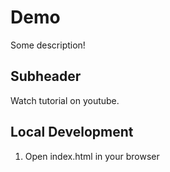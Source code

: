 # Demo

Some description!

## Subheader

Watch tutorial on youtube.

## Local Development

1. Open index.html in your browser
